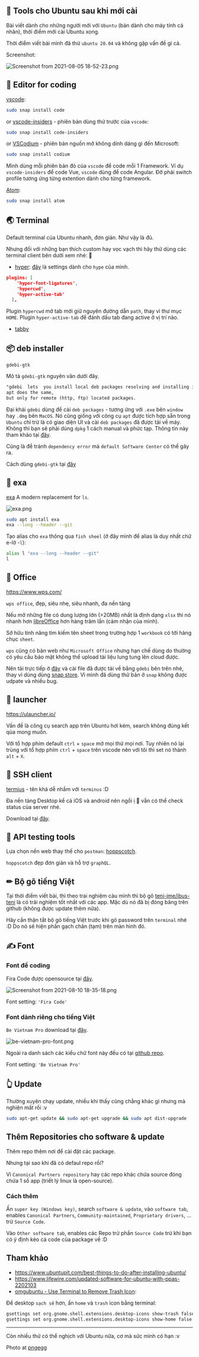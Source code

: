 ## 🐧 Tools cho Ubuntu sau khi mới cài

Bài viết dành cho những người mới với `Ubuntu` (bản dành cho máy tính cá nhân), thời điểm mới cài Ubuntu xong.

Thời điểm viết bài mình đã thử `ubuntu 20.04` và không gặp vấn đề gì cả.

Screenshot:

![Screenshot from 2021-08-05 18-52-23.png](https://cdn.hashnode.com/res/hashnode/image/upload/v1628164537816/JczTdfmds.png)

## 📓 Editor for coding

[vscode](https://code.visualstudio.com/):

```sh
sudo snap install code
```

or [vscode-insiders](https://code.visualstudio.com/insiders/) - phiên bản dùng thử trước của `vscode`:

```sh
sudo snap install code-insiders
```

or [VSCodium](https://vscodium.com/) - phiên bản nguồn mở không dính dáng gì đến Microsoft:

```sh
sudo snap install codium
```

Mình dùng mỗi phiên bản đó của `vscode` để code mỗi 1 Framework. Ví dụ `vscode-insiders` để code Vue, `vscode` dùng để code Angular. Đỡ phải switch profile tương ứng từng extention dành cho từng framework.

[Atom](https://atom.io/):

```sh
sudo snap install atom
```

## 🌏 Terminal

Default terminal của Ubuntu nhanh, đơn giản. Như vậy là đủ.

Nhưng đối với những bạn thích custom hay vọc vạch thì hãy thử dùng các terminal client bên dưới xem nhé: 🌂

- [hyper](https://hyper.is/): [đây](https://gist.github.com/loclv/67477636e417e974a07f930d72495eaa) là settings dành cho `hype` của mình.

```json
plugins: [
    'hyper-font-ligatures',
    'hypercwd',
    'hyper-active-tab'
  ],
```

Plugin `hypercwd` mở tab mới giữ nguyên đường dẫn `path`, thay vì thư mục `HOME`.
Plugin `hyper-active-tab` để đánh dấu tab đang active ở vị trí nào.

- [tabby](https://tabby.sh/)

## 📦 deb installer

`gdebi-gtk`

Mô tả `gdebi-gtk` nguyên văn dưới đây.

```txt
"gdebi  lets  you install local deb packages resolving and installing its dependencies.
apt does the same,
but only for remote (http, ftp) located packages.
```

Đại khái `gdebi` dùng để cài `deb packages` - tương ứng với `.exe` bên `window` hay `.dmg` bên `MacOS`. Nó cũng giống với công cụ `apt` được tích hợp sẵn trong `Ubuntu` chỉ trừ là có giao diện UI và cài `deb packages` đã được tải về máy. Không thì bạn sẽ phải dùng `dpkg` 1 cách manual và phức tạp. Thông tin này tham khảo tại [đây](https://itsfoss.com/install-deb-files-ubuntu/).

Cũng là để tránh `dependency error` mà `default Software Center` có thể gây ra.

Cách dùng `gdebi-gtk` tại [đây](https://itsfoss.com/gdebi-default-ubuntu-software-center/)

## 🌈 exa

[exa](https://the.exa.website/) A modern replacement for `ls`.

![exa.png](https://cdn.hashnode.com/res/hashnode/image/upload/v1628595995985/GKmnpBAY-.png)

```sh
sudo apt install exa
exa --long --header --git
```

Tạo alias cho `exa` thông qua `fish sheel` (ở đây mình để alias là duy nhất chữ e-lờ -`l`):

```sh
alias l "exa --long --header --git"
l
```

## 🏢 Office

<https://www.wps.com/>

`wps office`, đẹp, siêu nhẹ, siêu nhanh, đa nền tảng

Nếu mở những file có dung lượng lớn (>20MB) nhất là định dạng `xlsx` thì nó nhanh hơn [libreOffice](https://www.libreoffice.org/) hơn hàng trăm lần (cảm nhận của mình).

Sở hữu tính năng tìm kiếm tên sheet trong trường hợp 1 `workbook` có tới hàng chục `sheet`.

`wps` cũng có bản web như `Microsoft Office` nhưng hạn chế dùng do thường có yêu cầu bảo mật không thể upload tài liệu lung tung lên cloud được.

Nên tải trực tiếp ở [đây](https://linux.wps.com/) và cài file đã được tải về bằng `gdebi` bên trên nhé, thay vì dùng dùng [snap store](https://snapcraft.io/store). Vì mình đã dùng thử bản ở `snap` không được udpate và nhiều bug.

## 📂 launcher

<https://ulauncher.io/>

Vấn đề là công cụ search app trên Ubuntu hơi kém, search không đúng kết qủa mong muốn.

Với tổ hợp phím default `ctrl` + `space` mở mọi thứ mọi nơi. Tuy nhiên nó lại trùng với tổ hợp phím `ctrl` + `space` trên vscode nên với tôi thì set nó thành `alt` + `X`.

## 🐚 SSH client

[termius](https://termius.com/) - tên khá dễ nhầm với `terminus` :D

Đa nền tảng Desktop kể cả iOS và android nên ngồi ị 🍰 vẫn có thể check status của server nhé.

Download tại [đây](https://termius.com/linux).

## 🚀 API testing tools

Lựa chọn nền web thay thế cho `postman`: [hoppscotch](https://hoppscotch.io/).

`hoppscotch` đẹp đơn giản và hỗ trợ `graphQL`.

## ✏ Bộ gõ tiếng Việt

Tại thời điểm viết bài, thì theo trai nghiệm cảu mình thì bộ gõ [teni-ime/ibus-teni](https://github.com/teni-ime/ibus-teni) là có trải nghiệm tốt nhất với các app. Mặc dù nó đã bị đóng băng trên github (không được update thêm nữa).

Hãy cần thận tắt bộ gõ tiếng Việt trước khi gõ password trên `terminal` nhé :D Do nó sẽ hiện phần gạch chân (tạm) trên màn hình đó.

## ✍️ Font

### Font để coding

Fira Code được opensource tại [đây](https://github.com/tonsky/FiraCode).

![Screenshot from 2021-08-10 18-35-18.png](https://cdn.hashnode.com/res/hashnode/image/upload/v1628595347994/HPGfgH-S2.png)

Font setting: `'Fira Code'`

### Font dành riêng cho tiếng Việt

`Be Vietnam Pro` download tại [đây](https://github.com/bettergui/BeVietnamPro/blob/main/fonts/ttf/BeVietnamPro-Regular.ttf).

![be-vietnam-pro-font.png](https://cdn.hashnode.com/res/hashnode/image/upload/v1628595376936/HJxVNLc9N.png)

Ngoài ra danh sách các kiểu chữ font này đều có tại [github repo](https://github.com/bettergui/BeVietnamPro).

Font setting: `'Be Vietnam Pro'`

## 👆 Update

Thường xuyên chạy update, nhiều khi thấy cũng chẳng khác gì nhưng mà nghiện mất rồi :v

```sh
sudo apt-get update && sudo apt-get upgrade && sudo apt dist-upgrade
```

## Thêm Repositories cho software & update

Thêm repo thêm nơi để cài đặt các package.

Nhưng tại sao khi đã có defaul repo rồi?

Vì `Canonical Partners repository` hay các repo khác chứa source đóng chứa 1 số app (triết lý linux là open-source).

### Cách thêm

Ấn `super key (Windows key)`, search `software & update`, vào `software tab`, enables `Canonical Partners`, `Community-maintained`, `Proprietary drivers`, ... trừ `Source Code`.

Vào `Other software tab`, enables các Repo trừ phần `Source Code` trừ khi bạn có ý định kéo cả code của package về :D

## Tham khảo

- <https://www.ubuntupit.com/best-things-to-do-after-installing-ubuntu/>
- <https://www.lifewire.com/updated-software-for-ubuntu-with-ppas-2202103>
- [omgubuntu - Use Terminal to Remove Trash Icon](https://www.omgubuntu.co.uk/2020/03/remove-trash-from-desktop-ubuntu):

Để desktop `sạch sẽ` hơn, ẩn `home` và `trash` icon bằng terminal:

```sh
gsettings set org.gnome.shell.extensions.desktop-icons show-trash false
gsettings set org.gnome.shell.extensions.desktop-icons show-home false
```

---

Còn nhiều thứ có thể nghịch với Ubuntu nữa, cơ mà sức mình có hạn :v

Photo at [pngegg](https://www.pngegg.com/en/png-zfazu)